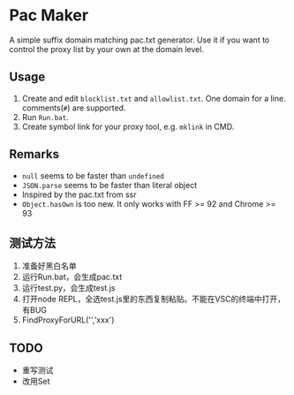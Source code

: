 # Pac Maker

A simple suffix domain matching pac.txt generator. Use it if you want to control the proxy list by your own at the domain level.

## Usage

1. Create and edit `blocklist.txt` and `allowlist.txt`. One domain for a line. comments(`#`) are supported.
2. Run `Run.bat`.
3. Create symbol link for your proxy tool, e.g. `mklink` in CMD.

## Remarks

* `null` seems to be faster than `undefined`
* `JSON.parse` seems to be faster than literal object
* Inspired by the pac.txt from ssr
* `Object.hasOwn` is too new. It only works with FF >= 92 and Chrome >= 93

## 测试方法

1. 准备好黑白名单
2. 运行Run.bat，会生成pac.txt
3. 运行test.py，会生成test.js
4. 打开node REPL，全选test.js里的东西复制粘贴。不能在VSC的终端中打开，有BUG
5. FindProxyForURL('','xxx')

## TODO

* 重写测试
* 改用Set
